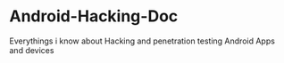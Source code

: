 # Android-Hacking-Doc
Everythings i know about Hacking and penetration testing Android Apps and devices
